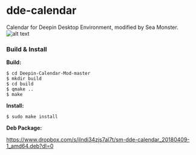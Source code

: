 # dde-calendar
Calendar for Deepin Desktop Environment, modified by Sea Monster.
![alt text](https://s14.postimg.org/4geulplyn/sidebyside.png?dl=1)

### Build & Install

**Build:**
```
$ cd Deepin-Calendar-Mod-master
$ mkdir build
$ cd build
$ qmake ..
$ make
```

**Install:**
```
$ sudo make install
```

**Deb Package:**

https://www.dropbox.com/s/ilndi34zjs7al7t/sm-dde-calendar_20180409-1_amd64.deb?dl=0
